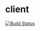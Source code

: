 # client
[![Build Status](https://travis-ci.org/isss-apps/client.svg?branch=master)](https://travis-ci.org/isss-apps/client)
